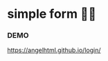 # simple form 👩‍💻
<h3>DEMO</h3>
<a href='https://angelhtml.github.io/login/'>https://angelhtml.github.io/login/</a>
